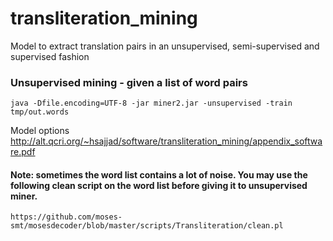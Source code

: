 # transliteration_mining
Model to extract translation pairs in an unsupervised, semi-supervised and supervised fashion

### Unsupervised mining - given a list of word pairs
```
java -Dfile.encoding=UTF-8 -jar miner2.jar -unsupervised -train tmp/out.words
```

Model options
http://alt.qcri.org/~hsajjad/software/transliteration_mining/appendix_software.pdf


#### Note: sometimes the word list contains a lot of noise. You may use the following clean script on the word list before giving it to unsupervised miner.
```
https://github.com/moses-smt/mosesdecoder/blob/master/scripts/Transliteration/clean.pl
```


